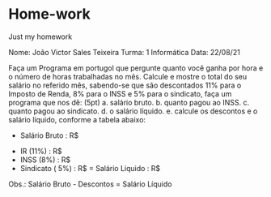 # Home-work
Just my homework

Nome: João Victor Sales Teixeira
Turma: 1 Informática
Data: 22/08/21


Faça um Programa em portugol que pergunte quanto você ganha por hora e o número de horas
trabalhadas no mês. Calcule e mostre o total do seu salário no referido mês,
sabendo-se que são descontados 11% para o Imposto de Renda, 8% para o INSS
e 5% para o sindicato, faça um programa que nos dê: (5pt) 
   a. salário bruto. 
   b. quanto pagou ao INSS. 
   c. quanto pagou ao sindicato. 
   d. o salário líquido. 
   e. calcule os descontos e o salário líquido, conforme a tabela abaixo: 


+ Salário Bruto : R$ 
- IR (11%) : R$ 
- INSS (8%) : R$ 
- Sindicato ( 5%) : R$ 
= Salário Liquido : R$ 


Obs.: Salário Bruto - Descontos = Salário Líquido

